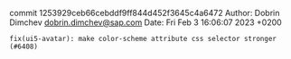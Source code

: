 commit 1253929ceb66cebddf9ff844d452f3645c4a6472
Author: Dobrin Dimchev <dobrin.dimchev@sap.com>
Date:   Fri Feb 3 16:06:07 2023 +0200

    fix(ui5-avatar): make color-scheme attribute css selector stronger (#6408)
